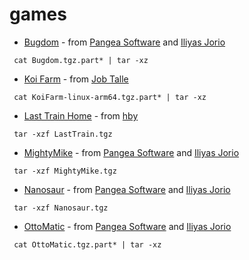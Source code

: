 # games

* [Bugdom](https://github.com/jorio/Bugdom) - from [Pangea Software](https://pangeasoft.net/) and [Iliyas Jorio](https://github.com/jorio)
```
 cat Bugdom.tgz.part* | tar -xz
```
* [Koi Farm](https://github.com/jobtalle/Koi) - from [Job Talle](https://jobtalle.itch.io/koifarm)
```
 cat KoiFarm-linux-arm64.tgz.part* | tar -xz
```
* [Last Train Home](https://github.com/monolifed/lth) - from [hby](https://hby.itch.io/last-train-home)
```
 tar -xzf LastTrain.tgz
```
* [MightyMike](https://github.com/jorio/MightyMike) - from [Pangea Software](https://pangeasoft.net/) and [Iliyas Jorio](https://github.com/jorio)
```
 tar -xzf MightyMike.tgz
```
* [Nanosaur](https://github.com/jorio/Nanosaur) - from [Pangea Software](https://pangeasoft.net/) and [Iliyas Jorio](https://github.com/jorio)
```
 tar -xzf Nanosaur.tgz
```
* [OttoMatic](https://github.com/jorio/OttoMatic) - from [Pangea Software](https://pangeasoft.net/) and [Iliyas Jorio](https://github.com/jorio)
```
 cat OttoMatic.tgz.part* | tar -xz
```
